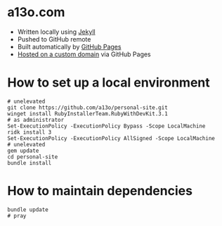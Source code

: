 # a13o.com

* Written locally using [Jekyll](https://jekyllrb.com/)
* Pushed to GitHub remote
* Built automatically by [GitHub Pages](https://docs.github.com/en/pages/setting-up-a-github-pages-site-with-jekyll/about-github-pages-and-jekyll)
* [Hosted on a custom domain](https://docs.github.com/en/pages/configuring-a-custom-domain-for-your-github-pages-site) via GitHub Pages

# How to set up a local environment

```pwsh
# unelevated
git clone https://github.com/a13o/personal-site.git
winget install RubyInstallerTeam.RubyWithDevKit.3.1
# as administrator
Set-ExecutionPolicy -ExecutionPolicy Bypass -Scope LocalMachine
ridk install 3
Set-ExecutionPolicy -ExecutionPolicy AllSigned -Scope LocalMachine
# unelevated
gem update
cd personal-site
bundle install
```

# How to maintain dependencies

```pwsh
bundle update
# pray
```